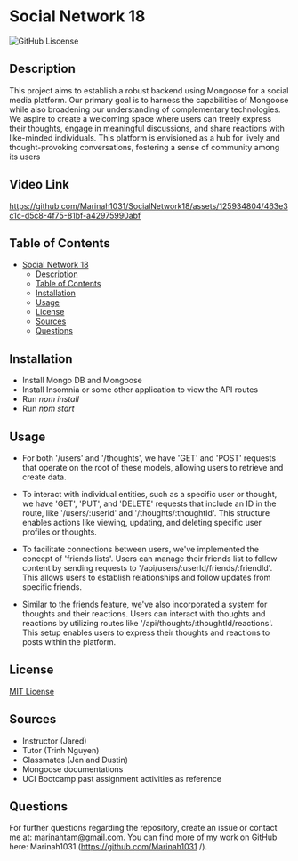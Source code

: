 # Social Network 18

![GitHub Liscense](https://img.shields.io/badge/license-MIT-blue.svg)

## Description

This project aims to establish a robust backend using Mongoose for a social media platform. Our primary goal is to harness the capabilities of Mongoose while also broadening our understanding of complementary technologies. We aspire to create a welcoming space where users can freely express their thoughts, engage in meaningful discussions, and share reactions with like-minded individuals. This platform is envisioned as a hub for lively and thought-provoking conversations, fostering a sense of community among its users

## Video Link


https://github.com/Marinah1031/SocialNetwork18/assets/125934804/463e3c1c-d5c8-4f75-81bf-a42975990abf


## Table of Contents

- [Social Network 18](#social-network-18)
  - [Description](#description)
  - [Table of Contents](#table-of-contents)
  - [Installation](#installation)
  - [Usage](#usage)
  - [License](#license)
  - [Sources](#sources)
  - [Questions](#questions)

## Installation

- Install Mongo DB and Mongoose
- Install Insomnia or some other application to view the API routes
- Run *npm install*
- Run *npm start*


## Usage

- For both '/users' and '/thoughts', we have 'GET' and 'POST' requests that operate on the root of these models, allowing users to retrieve and create data.

- To interact with individual entities, such as a specific user or thought, we have 'GET', 'PUT', and 'DELETE' requests that include an ID in the route, like '/users/:userId' and '/thoughts/:thoughtId'. This structure enables actions like viewing, updating, and deleting specific user profiles or thoughts.

- To facilitate connections between users, we've implemented the concept of 'friends lists'. Users can manage their friends list to follow content by sending requests to '/api/users/:userId/friends/:friendId'. This allows users to establish relationships and follow updates from specific friends.

- Similar to the friends feature, we've also incorporated a system for thoughts and their reactions. Users can interact with thoughts and reactions by utilizing routes like '/api/thoughts/:thoughtId/reactions'. This setup enables users to express their thoughts and reactions to posts within the platform.

## License

[MIT License](https://choosealicense.com/licenses/mit/)

## Sources
- Instructor (Jared)
- Tutor (Trinh Nguyen)
- Classmates (Jen and Dustin)
- Mongoose documentations
- UCI Bootcamp past assignment activities as reference

## Questions

For further questions regarding the repository, create an issue or contact me at: marinahtam@gmail.com. You can find more of my work on GitHub here: Marinah1031 (https://github.com/Marinah1031 /).

